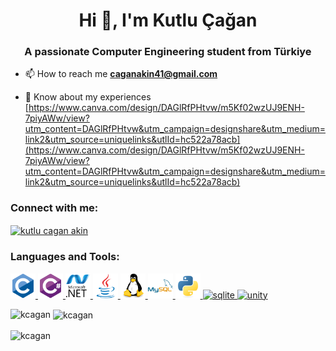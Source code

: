 <h1 align="center">Hi 👋, I'm Kutlu Çağan</h1>
<h3 align="center">A passionate Computer Engineering student from Türkiye</h3>

- 📫 How to reach me **caganakin41@gmail.com**

- 📄 Know about my experiences [https://www.canva.com/design/DAGlRfPHtvw/m5Kf02wzUJ9ENH-7piyAWw/view?utm_content=DAGlRfPHtvw&utm_campaign=designshare&utm_medium=link2&utm_source=uniquelinks&utlId=hc522a78acb](https://www.canva.com/design/DAGlRfPHtvw/m5Kf02wzUJ9ENH-7piyAWw/view?utm_content=DAGlRfPHtvw&utm_campaign=designshare&utm_medium=link2&utm_source=uniquelinks&utlId=hc522a78acb)

<h3 align="left">Connect with me:</h3>
<p align="left">
<a href="https://linkedin.com/in/kutlu cagan akin" target="blank"><img align="center" src="https://raw.githubusercontent.com/rahuldkjain/github-profile-readme-generator/master/src/images/icons/Social/linked-in-alt.svg" alt="kutlu cagan akin" height="30" width="40" /></a>
</p>

<h3 align="left">Languages and Tools:</h3>
<p align="left"> <a href="https://www.cprogramming.com/" target="_blank" rel="noreferrer"> <img src="https://raw.githubusercontent.com/devicons/devicon/master/icons/c/c-original.svg" alt="c" width="40" height="40"/> </a> <a href="https://www.w3schools.com/cs/" target="_blank" rel="noreferrer"> <img src="https://raw.githubusercontent.com/devicons/devicon/master/icons/csharp/csharp-original.svg" alt="csharp" width="40" height="40"/> </a> <a href="https://dotnet.microsoft.com/" target="_blank" rel="noreferrer"> <img src="https://raw.githubusercontent.com/devicons/devicon/master/icons/dot-net/dot-net-original-wordmark.svg" alt="dotnet" width="40" height="40"/> </a> <a href="https://www.java.com" target="_blank" rel="noreferrer"> <img src="https://raw.githubusercontent.com/devicons/devicon/master/icons/java/java-original.svg" alt="java" width="40" height="40"/> </a> <a href="https://www.linux.org/" target="_blank" rel="noreferrer"> <img src="https://raw.githubusercontent.com/devicons/devicon/master/icons/linux/linux-original.svg" alt="linux" width="40" height="40"/> </a> <a href="https://www.mysql.com/" target="_blank" rel="noreferrer"> <img src="https://raw.githubusercontent.com/devicons/devicon/master/icons/mysql/mysql-original-wordmark.svg" alt="mysql" width="40" height="40"/> </a> <a href="https://www.python.org" target="_blank" rel="noreferrer"> <img src="https://raw.githubusercontent.com/devicons/devicon/master/icons/python/python-original.svg" alt="python" width="40" height="40"/> </a> <a href="https://www.sqlite.org/" target="_blank" rel="noreferrer"> <img src="https://www.vectorlogo.zone/logos/sqlite/sqlite-icon.svg" alt="sqlite" width="40" height="40"/> </a> <a href="https://unity.com/" target="_blank" rel="noreferrer"> <img src="https://www.vectorlogo.zone/logos/unity3d/unity3d-icon.svg" alt="unity" width="40" height="40"/> </a> </p>

<p><img align="left" src="https://github-readme-stats.vercel.app/api/top-langs?username=kcagan&show_icons=true&locale=en&layout=compact" alt="kcagan" /></p>

<p>&nbsp;<img align="center" src="https://github-readme-stats.vercel.app/api?username=kcagan&show_icons=true&locale=en" alt="kcagan" /></p>

<p><img align="center" src="https://github-readme-streak-stats.herokuapp.com/?user=kcagan&" alt="kcagan" /></p>
